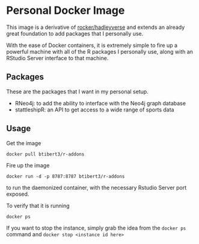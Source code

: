# Personal Docker Image

This image is a derivative of [rocker/hadleyverse](https://github.com/rocker-org/hadleyverse) and extends an already great foundation to add packages that I personally use.  

With the ease of Docker containers, it is extremely simple to fire up a powerful machine with all of the R packages I personally use, along with an RStudio Server interface to that machine.

## Packages

These are the packages that I want in my personal setup.

-  RNeo4j: to add the ability to interface with the Neo4j graph database 
-  stattleshipR: an API to get access to a wide range of sports data 


## Usage

Get the image

```
docker pull btibert3/r-addons
```

Fire up the image

```
docker run -d -p 8787:8787 btibert3/r-addons
```

to run the daemonized container, with the necessary Rstudio Server port exposed.

To verify that it is running

```
docker ps
```

If you want to stop the instance, simply grab the idea from the `docker ps` command and `docker stop <instance id here>`

